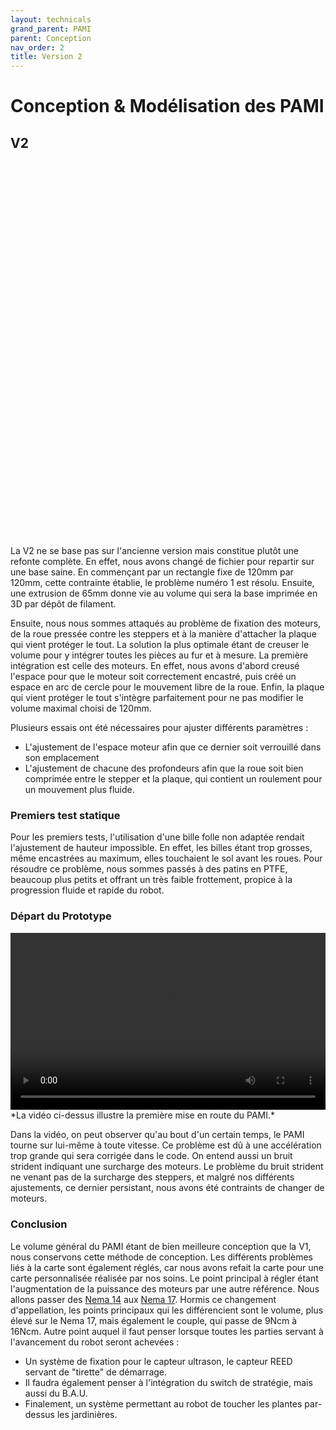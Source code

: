 ```yaml
---
layout: technicals
grand_parent: PAMI
parent: Conception
nav_order: 2
title: Version 2
---
```


<style>
	.video-container {
		position: relative;
		padding-bottom: 56.25%; /* Ratio 16:9 */
		height: 0;
		overflow: hidden;
		max-width: 100%;
		background: #000;
	}

	.video-container video {
		position: absolute;
		top: 0;
		left: 0;
		width: 100%;
		height: 100%;
	}
</style>

# Conception & Modélisation des PAMI

## V2

<model-viewer src="./3d_files/Pami_v2_compress.glb" ar ar-modes="webxr scene-viewer quick-look" camera-controls tone-mapping="neutral" poster="./3d_files/Pami_v2_compress.webp" shadow-intensity="1" style="display: block; margin-left: auto; margin-right: auto; height: 600px; width:600px;">
    <div class="progress-bar hide" slot="progress-bar">
        <div class="update-bar"></div>
    </div>
</model-viewer>


La V2 ne se base pas sur l'ancienne version mais constitue plutôt une refonte complète. En effet, nous avons changé de fichier pour repartir sur une base saine. En commençant par un rectangle fixe de 120mm par 120mm, cette contrainte établie, le problème numéro 1 est résolu. Ensuite, une extrusion de 65mm donne vie au volume qui sera la base imprimée en 3D par dépôt de filament.

Ensuite, nous nous sommes attaqués au problème de fixation des moteurs, de la roue pressée contre les steppers et à la manière d'attacher la plaque qui vient protéger le tout. La solution la plus optimale étant de creuser le volume pour y intégrer toutes les pièces au fur et à mesure. La première intégration est celle des moteurs. En effet, nous avons d'abord creusé l'espace pour que le moteur soit correctement encastré, puis créé un espace en arc de cercle pour le mouvement libre de la roue. Enfin, la plaque qui vient protéger le tout s'intègre parfaitement pour ne pas modifier le volume maximal choisi de 120mm.

Plusieurs essais ont été nécessaires pour ajuster différents paramètres :
 - L'ajustement de l'espace moteur afin que ce dernier soit verrouillé dans son emplacement
 - L'ajustement de chacune des profondeurs afin que la roue soit bien comprimée entre le stepper et la plaque, qui contient un roulement pour un mouvement plus fluide.

### Premiers test statique



 <model-viewer src="./3d_files/bille_folle.glb" ar ar-modes="webxr scene-viewer quick-look" camera-controls tone-mapping="neutral" poster="./3d_files/poster_billes.webp" shadow-intensity="1">
    <div class="progress-bar hide" slot="progress-bar">
        <div class="update-bar"></div>
    </div>
  </model-viewer>


Pour les premiers tests, l'utilisation d'une bille folle non adaptée rendait l'ajustement de hauteur impossible. En effet, les billes étant trop grosses, même encastrées au maximum, elles touchaient le sol avant les roues. Pour résoudre ce problème, nous sommes passés à des patins en PTFE, beaucoup plus petits et offrant un très faible frottement, propice à la progression fluide et rapide du robot.

### Départ du Prototype



 <div class="video-container"><video controls><source src="./3d_files/Premier_start.webm" type="video/webm" /></video></div>
*La vidéo ci-dessus illustre la première mise en route du PAMI.*



Dans la vidéo, on peut observer qu'au bout d'un certain temps, le PAMI tourne sur lui-même à toute vitesse. Ce problème est dû à une accélération trop grande qui sera corrigée dans le code. On entend aussi un bruit strident indiquant une surcharge des moteurs. Le problème du bruit strident ne venant pas de la surcharge des steppers, et malgré nos différents ajustements, ce dernier persistant, nous avons été contraints de changer de moteurs.


### Conclusion


Le volume général du PAMI étant de bien meilleure conception que la V1, nous conservons cette méthode de conception. Les différents problèmes liés à la carte sont également réglés, car nous avons refait la carte pour une carte personnalisée réalisée par nos soins. Le point principal à régler étant l'augmentation de la puissance des moteurs par une autre référence. Nous allons passer des [Nema 14](https://www.omc-stepperonline.com/fr/rond-nema-14-bipolaire-0-9deg-9-ncm-12-75-oz-in-1-0a-36-5x17-5mm-4-fils-14hr07-1004vrn?search=nema%2014%20rond) aux [Nema 17](https://www.omc-stepperonline.com/fr/ue-en-vente-moteur-bipolaire-nema-17-16ncm-22-66oz-in-au-17hs08-1004s). Hormis ce changement d'appellation, les points principaux qui les différencient sont le volume, plus élevé sur le Nema 17, mais également le couple, qui passe de 9Ncm à 16Ncm. Autre point auquel il faut penser lorsque toutes les parties servant à l'avancement du robot seront achevées :
 - Un système de fixation pour le capteur ultrason, le capteur REED servant de "tirette" de démarrage.
 - Il faudra également penser à l'intégration du switch de stratégie, mais aussi du B.A.U.
 - Finalement, un système permettant au robot de toucher les plantes par-dessus les jardinières.


